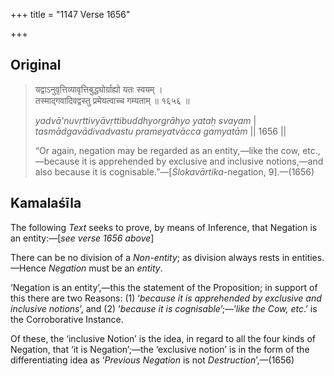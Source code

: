 +++
title = "1147 Verse 1656"

+++
## Original 
>
> यद्वाऽनुवृत्तिव्यावृत्तिबुद्ध्योर्ग्राह्यो यतः स्वयम् ।  
> तस्माद्गवादिवद्वस्तु प्रमेयत्वाच्च गम्यताम् ॥ १६५६ ॥ 
>
> *yadvā'nuvṛttivyāvṛttibuddhyorgrāhyo yataḥ svayam* \|  
> *tasmādgavādivadvastu prameyatvācca gamyatām* \|\| 1656 \|\| 
>
> “Or again, negation may be regarded as an entity,—like the cow, etc.,—because it is apprehended by exclusive and inclusive notions,—and also because it is cognisable.”—[*Ślokavārtika*-negation, 9].—(1656)



## Kamalaśīla

The following *Text* seeks to prove, by means of Inference, that Negation is an entity:—[*see verse 1656 above*]

There can be no division of a *Non-entity*; as division always rests in entities.—Hence *Negation* must be an *entity*.

‘Negation is an entity’,—this the statement of the Proposition; in support of this there are two Reasons: (1) ‘*because it is apprehended by exclusive and inclusive notions*’, and (2) ‘*because it is cognisable*’;—‘*like the Cow, etc*.’ is the Corroborative Instance.

Of these, the ‘inclusive Notion’ is the idea, in regard to all the four kinds of Negation, that ‘it is Negation’;—the ‘exclusive notion’ is in the form of the differentiating idea as ‘*Previous Negation* is not *Destruction*’,—(1656)


